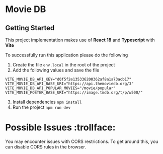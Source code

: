 # Movie DB

## Getting Started

This project implementation makes use of **React 18** and **Typescript** with **Vite**

To successfully run this application please do the following
1. Create the file `env.local` in the root of the project
2. Add the following values and save the file
```
VITE_MOVIE_DB_API_KEY="d0f5f2e135336200362af8a1a73acb17"
VITE_MOVIE_DB_API_BASE_URI="https://api.themoviedb.org/3"
VITE_MOVIE_DB_API_POPULAR_MOVIES="/movie/popular"
VITE_MOVIE_POSTER_BASE_URI="https://image.tmdb.org/t/p/w500/"
```
3. Install dependencies `npm install`
4. Run the project `npm run dev`

# Possible Issues :trollface:

You may encounter issues with CORS restrictions. To get around this, you can disable CORS rules in the browser.
